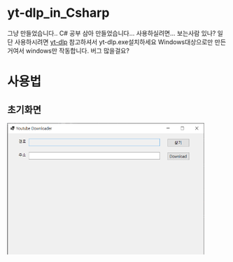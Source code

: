 # yt-dlp_in_Csharp
그냥 만들었습니다..
C# 공부 삼아 만들었습니다...
사용하실려면... 보는사람 있나?
일단 사용하시려면 [yt-dlp](https://github.com/yt-dlp/yt-dlp, "yt-dlp github") 참고하셔서 yt-dlp.exe설치하세요
Windows대상으로만 만든거여서 windows만 작동합니다.
버그 많을걸요?

# 사용법
## 초기화면
<img src="/Readme/초기.png" width="450px" height="300px" title="px(픽셀) 크기 설정" alt="RubberDuck"></img><br/>